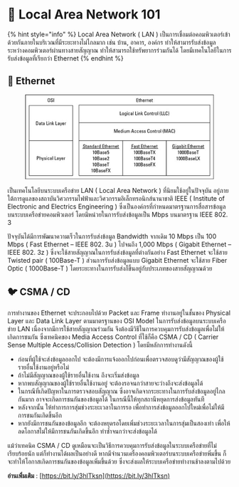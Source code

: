 # 👥 Local Area Network 101

{% hint style="info" %}
Local Area Network ( LAN ) เป็นการเชื่อมต่อคอมพิวเตอร์เข้าด้วยกันภายในบริเวณที่มีระยะทางไม่ไกลมาก เช่น บ้าน, อาคาร, องค์กร ทำให้สามารรับส่งข้อมูลระหว่างคอมพิวเตอร์ผ่านทางสายสัญญาณ ทำให้สามารถใช้ทรัพยากรร่วมกันได้ โดยมีเทคโนโลยีในการรับส่งข้อมูลที่เรียกว่า Ethernet
{% endhint %}

## **🦅 Ethernet**

<figure><img src="../../.gitbook/assets/ethernet.jpg" alt=""><figcaption></figcaption></figure>

เป็นเทคโนโลยีบนระบบเครือข่าย LAN ( Local Area Network ) ที่นิยมใช้อยู่ในปัจจุบัน อยู่ภายใต้การดูแลของสถาบันวิศวกรรมไฟฟ้าและวิศวกรรมอิเล็กทรอนิกส์นานาชาติ IEEE ( Institute of Electronic and Electrics Engineering ) ซึ่งเป็นองค์กรที่กำหนดมาตรฐานการสื่อสารข้อมูลบนระบบเครือข่ายคอมพิวเตอร์ โดยมีหน่วยในการรับส่งข้อมูลเป็น Mbps บนมาตรฐาน IEEE 802. 3

ปัจจุบันได้มีการพัฒนาความเร็วในการรับส่งข้อมูล Bandwidth จากเดิม 10 Mbps เป็น 100 Mbps ( Fast Ethernet – IEEE 802. 3u ) ไปจนถึง 1,000 Mbps ( Gigabit Ethernet – IEEE 802. 3z ) ซึ่งจะใช้สายสัญญาณในการรับส่งข้อมูลที่ต่างกันอย่าง Fast Ethernet จะใช้สาย Twisted pair ( 100Base-T ) ส่วนการรับส่งข้อมูลแบบ Gigabit Ethernet จะใช้สาย Fiber Optic ( 1000Base-T ) โดยระยะทางในการรับส่งก็ขึ้นอยู่กับประเภทของสายสัญญาณด้วย

## **🐦 CSMA / CD**

การทำงานของ Ethernet จะประกอบไปด้วย Packet และ Frame ทำงานอยู่ในชั้นของ Physical Layer และ Data Link Layer ตามมาตรฐานของ OSI Model ในการรับส่งข้อมูลบนระบบเครือข่าย LAN เนื่องจากมีการใช้สายสัญญาณร่วมกัน จึงต้องมีวิธีในการควบคุมการรับส่งข้อมูลเพื่อไม่ให้เกิดการชนกัน ซึ่งเทคนิคของ Media Access Control ที่ใช้ก็คือ CSMA / CD ( Carrier Sense Multiple Access/Collision Detection ) โดยมีหลักการทำงานดังนี้

* ก่อนที่ผู้ใช้จะส่งข้อมูลออกไป จะต้องมีการแจ้งออกไปก่อนเพื่อตรวจสอบดูว่ามีสัญญาณของผู้ใช้รายอื่นใช้งานอยู่หรือไม่
* ถ้าไม่มีสัญญาณของผู้ใช้รายอื่นใช้งาน ถึงจะเริ่มส่งข้อมูล
* หากพบสัญญาณของผู้ใช้รายอื่นใช้งานอยู่ จะต้องรอจนกว่าสายจะว่างถึงจะส่งข้อมูลได้
* ในกรณีที่เกิดปัญหาในการตรวจสอบสัญญาณ ซึ่งอาจเกิดจากระยะทางในการรับส่งข้อมูลอยู่ไกลกันมาก อาจจะเกิดการชนกันของข้อมูลได้ ในกรณีนี้ให้ทุกสถานีหยุดการส่งข้อมูลทันที
* หลังจากนั้น ให้ทำการการสุ่มช่วงระยะเวลาในการรอ เพื่อทำการส่งข้อมูลออกไปใหม่เพื่อไม่ให้มีการชนกันเกิดขึ้นอีก
* หากยังมีการชนกันของข้อมูลอีก จะต้องหยุดรอโดยเพิ่มช่วงระยะเวลาในการสุ่มเป็นสองเท่า เพื่อให้ลดโอกาสไม่ให้มีการชนกันเกิดขึ้นอึก ทำซ้ำจนกว่าจะส่งข้อมูลได้

แม้ว่าเทคนิค CSMA / CD ดูเหมือนจะเป็นวิธีการควบคุมการรับส่งข้อมูลในระบบเครือข่ายที่ไม่เรียบร้อยนัก แต่ก็ทำงานได้ผลเป็นอย่างดี หากมีจำนวนเครื่องคอมพิวเตอร์บนระบบเครือข่ายพิ่มขึ้น ก็จะทำให้โอกาสเกิดการชนกันของข้อมูลเพิ่มขึ้นด้วย ซึ่งจะส่งผลให้ระบบเครือข่ายทำงานช้าลงตามไปด้วย

**อ่านเพิ่มเติม** : [https://bit.ly/3hlTksn](https://bit.ly/3hlTksn)
